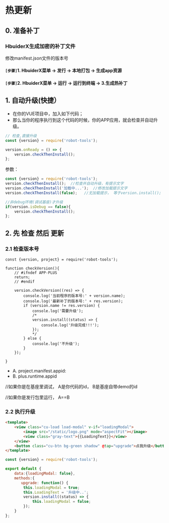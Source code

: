# 热更新
## 0. 准备补丁
### HbuiderX生成加密的补丁文件
修改manifest.json文件的版本号

#### `[步骤]`1. HbuiderX菜单 -> 发行 -> 本地打包 -> 生成app资源
#### `[步骤]`2. HbuiderX菜单 -> 运行 -> 运行到终端 -> 3.生成热补丁


## 1. 自动升级(快捷）
* 在你的VUE项目中，加入如下代码；
* 那么当你的程序执行到这个代码的时候，你的APP应用，就会检查并自动升级。

```js
// 检查,直接升级
const {version} = require('robot-tools'); 

version.onReady = () => { 
	version.checkThenInstall();
};

```

参数：

```js
const {version} = require('robot-tools');
version.checkThenInstall();  //检查并自动升级，有提示文字
version.checkThenInstall('加载中...');  //修改加载提示文字
version.checkThenInstall(false);   //无加载提示， 等于version.install();

//非debug环境(调试基座)才升级
if(version.isDebug == false){
	version.checkThenInstall(); 
};

```


## 2. 先 检查 然后 更新

### 2.1 检查版本号
```
const {version, project} = require('robot-tools');

function checkVersion(){
	// #ifndef APP-PLUS
	return;
	// #endif	

	version.checkVersion((res) => {
		console.log('当前程序的版本号:' + version.name);
		console.log('最新补丁的版本号:' + res.version);
		if (version.name != res.version) {
			console.log('需要升级');
			/*
			version.install((status) => {
				console.log('升级完成!!!');
			});
			*/
		} else {
			console.log('不升级');
		}
	});
 
} 
```

* A. project.manifest.appid: 
* B. plus.runtime.appid 

//如果你是在基座里调试， A是你代码的id， B是基座自带demo的id

//如果你是发行包里运行， A==B

### 2.2 执行升级

```html
<template> 
	<view class="cu-load load-modal" v-if="loadingModal"> 
		<image src="/static/logo.png" mode="aspectFit"></image>
		<view class="gray-text">{{LoadingText}}</view>
	</view>
	<button class="cu-btn bg-green shadow" @tap="upgrade">点我升级</button>
</template>
```

```js
const {version} = require('robot-tools');

export default {
	data:{loadingModal: false}, 
	methods:{
	   upgrade: function() {
		this.loadingModal = true;
		this.LoadingText = '升级中..';
		version.install((status) => {
			this.loadingModal = false;
		});
    }
};

```


